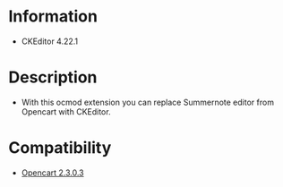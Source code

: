 # Information

 - CKEditor 4.22.1

 # Description
 - With this ocmod extension you can replace Summernote editor from Opencart with CKEditor.

 # Compatibility

 - <a href="https://github.com/condor2/Opencart_23xx/">Opencart 2.3.0.3</a>
